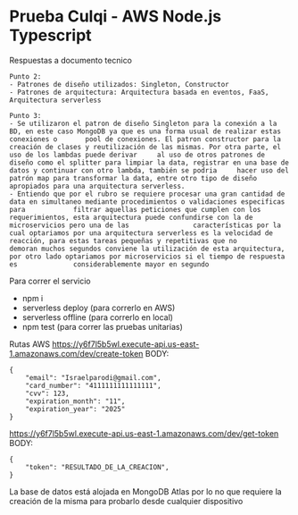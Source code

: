# Prueba Culqi - AWS Node.js Typescript

Respuestas a documento tecnico

    Punto 2:
    - Patrones de diseño utilizados: Singleton, Constructor
    - Patrones de arquitectura: Arquitectura basada en eventos, FaaS, Arquitectura serverless
    
    Punto 3:
    - Se utilizaron el patron de diseño Singleton para la conexión a la BD, en este caso MongoDB ya que es una forma usual de realizar estas conexiones o       pool de conexiones. El patron constructor para la creación de clases y reutilización de las mismas. Por otra parte, el uso de los lambdas puede derivar     al uso de otros patrones de diseño como el splitter para limpiar la data, registrar en una base de datos y continuar con otro lambda, también se podria     hacer uso del patrón map para transformar la data, entre otro tipo de diseño apropiados para una arquitectura serverless.
    - Entiendo que por el rubro se requiere procesar una gran cantidad de data en simultaneo mediante procedimientos o validaciones especificas para            filtrar aquellas peticiones que cumplen con los requerimientos, esta arquitectura puede confundirse con la de microservicios pero una de las                características por la cual optariamos por una arquitectura serverless es la velocidad de reacción, para estas tareas pequeñas y repetitivas que no        demoran muchos segundos conviene la utilización de esta arquitectura, por otro lado optariamos por microservicios si el tiempo de respuesta es              considerablemente mayor en segundo
    
Para correr el servicio
- npm i
- serverless deploy (para correrlo en AWS)
- serverless offline (para correrlo en local)
- npm test (para correr las pruebas unitarias)

Rutas AWS
https://y6f7l5b5wl.execute-api.us-east-1.amazonaws.com/dev/create-token
BODY: 

    {
        "email": "Israelparodi@gmail.com",
        "card_number": "4111111111111111",
        "cvv": 123,
        "expiration_month": "11",
        "expiration_year": "2025"
    }
    
https://y6f7l5b5wl.execute-api.us-east-1.amazonaws.com/dev/get-token
BODY: 

    {
        "token": "RESULTADO_DE_LA_CREACION",
    }

La base de datos está alojada en MongoDB Atlas por lo no que requiere la creación de la misma para probarlo desde cualquier dispositivo
    

